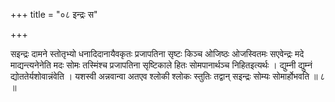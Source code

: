 +++
title = "०८ इन्द्रः स"

+++

सइन्द्रः दामने स्तोतृभ्यो धनादिदानायैवकृतः प्रजापतिना सृष्टः किञ्च ओजिष्ठः ओजस्वितमः सएवेन्द्रः मदे माद्यन्त्यनेनेति मदः सोमः तस्मिंश्च प्रजापतिना सृष्टिकाले हितः सोमपानार्थञ्च निहितइत्यर्थः । द्युम्नी द्युम्नं द्योततेर्यशोवान्नंवेति । यशस्वी अन्नवान्वा अतएव श्लोकी श्लोकः स्तुतिः तद्वान् सइन्द्रः सोम्यः सोमार्होभवति ॥ ८ ॥